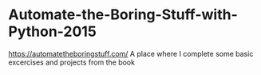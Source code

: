 # Automate-the-Boring-Stuff-with-Python-2015
https://automatetheboringstuff.com/
A place where I complete some basic excercises and projects from the book
